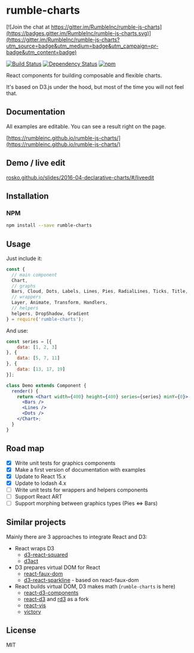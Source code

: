 # rumble-charts

[![Join the chat at https://gitter.im/RumbleInc/rumble-js-charts](https://badges.gitter.im/RumbleInc/rumble-js-charts.svg)](https://gitter.im/RumbleInc/rumble-js-charts?utm_source=badge&utm_medium=badge&utm_campaign=pr-badge&utm_content=badge)

[![Build Status](https://travis-ci.org/RumbleInc/rumble-js-charts.svg)](https://travis-ci.org/RumbleInc/rumble-js-charts) 
[![Dependency Status](https://david-dm.org/RumbleInc/rumble-js-charts.svg)](https://david-dm.org/RumbleInc/rumble-js-charts) 
[![npm](https://img.shields.io/npm/v/rumble-charts.svg)](https://www.npmjs.com/package/rumble-charts)

React components for building composable and flexible charts. 

It's based on D3.js under the hood, but most of the time you will not feel that.

## Documentation

All examples are editable. You can see a result right on the page.

[https://rumbleinc.github.io/rumble-js-charts/](https://rumbleinc.github.io/rumble-js-charts/)

## Demo / live edit

[rosko.github.io/slides/2016-04-declarative-charts/#/liveedit](https://rosko.github.io/slides/2016-04-declarative-charts/#/liveedit)

## Installation

### NPM

```bash
npm install --save rumble-charts
```

## Usage

Just include it:

```javascript
const {
  // main component
  Chart, 
  // graphs
  Bars, Cloud, Dots, Labels, Lines, Pies, RadialLines, Ticks, Title,
  // wrappers
  Layer, Animate, Transform, Handlers,
  // helpers
  helpers, DropShadow, Gradient
} = require('rumble-charts');
```

And use:

```jsx
const series = [{
    data: [1, 2, 3]
}, {
    data: [5, 7, 11]
}, {
    data: [13, 17, 19]
}];

class Demo extends Component {
  render() {
    return <Chart width={400} height={400} series={series} minY={0}>
      <Bars />
      <Lines />
      <Dots />
    </Chart>;
  }
}
```

## Road map

- [x] Write unit tests for graphics components
- [x] Make a first version of documentation with examples
- [x] Update to React 15.x
- [x] Update to lodash 4.x
- [ ] Write unit tests for wrappers and helpers components 
- [ ] Support React ART
- [ ] Support morphing between graphics types (Pies <=> Bars)

## Similar projects 

Mainly there are 3 approaches to integrate React and D3:  

 - React wraps D3
    - [d3-react-squared](https://github.com/bgrsquared/d3-react-squared)  
    - [d3act](https://github.com/AnSavvides/d3act)
 - D3 prepares virtual DOM for React
    - [react-faux-dom](https://github.com/Olical/react-faux-dom)
    - [d3-react-sparkline](https://github.com/QubitProducts/d3-react-sparkline/) - based on react-faux-dom
 - React builds virtual DOM, D3 makes math (`rumble-charts` is here) 
    - [react-d3-components](https://github.com/codesuki/react-d3-components)
    - [react-d3](https://github.com/esbullington/react-d3/) and [rd3](https://github.com/yang-wei/rd3) as a fork
    - [react-vis](https://github.com/uber/react-vis)
    - [victory](https://github.com/FormidableLabs/victory)

## License

MIT
